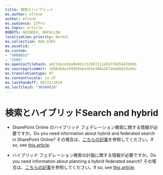 ```yaml
---
title: 検索とハイブリッド
ms.author: efrene
author: efrene
ms.audience: ITPro
ms.topic: article
ROBOTS: NOINDEX, NOFOLLOW
localization_priority: Normal
ms.collection: Adm_O365
ms.assetid: ''
ms.custom:
- "9000653"
- "2505"
ms.openlocfilehash: adc5dace5da9e9b1c52697211e5b770d5483994b
ms.sourcegitcommit: 1d98db8acb9959aba3b5e308a567ade6b62da56c
ms.translationtype: HT
ms.contentlocale: ja-JP
ms.lasthandoff: 08/22/2019
ms.locfileid: "36504828"
---
```

# <a name="search-and-hybrid"></a><span data-ttu-id="57f62-102">検索とハイブリッド</span><span class="sxs-lookup"><span data-stu-id="57f62-102">Search and hybrid</span></span>

- <span data-ttu-id="57f62-103">SharePoint Online のハイブリッド フェデレーション検索に関する情報が必要ですか。</span><span class="sxs-lookup"><span data-stu-id="57f62-103">Do you need information about hybrid and federated search in SharePoint Online?</span></span> <span data-ttu-id="57f62-104">その場合は、[こちらの記事](https://docs.microsoft.com/sharepoint/hybrid/hybrid-search-in-sharepoint)を参照してください。</span><span class="sxs-lookup"><span data-stu-id="57f62-104">If so, see [this article](https://docs.microsoft.com/sharepoint/hybrid/hybrid-search-in-sharepoint).</span></span>

- <span data-ttu-id="57f62-105">ハイブリッド フェデレーション検索の計画に関する情報が必要ですか。</span><span class="sxs-lookup"><span data-stu-id="57f62-105">Do you need information about planning a hybrid federated search?</span></span>  <span data-ttu-id="57f62-106">その場合は、[こちらの記事](https://docs.microsoft.com/sharepoint/hybrid/plan-hybrid-federated-search)を参照してください。</span><span class="sxs-lookup"><span data-stu-id="57f62-106">If so, see [this article](https://docs.microsoft.com/sharepoint/hybrid/plan-hybrid-federated-search).</span></span>



